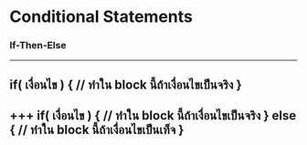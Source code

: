 # Conditional Statements

### If-Then-Else

---

if( เงื่อนไข )
{
  // ทำใน block นี้ถ้าเงื่อนไขเป็นจริง
}
---
+++
if( เงื่อนไข )
{
  // ทำใน block นี้ถ้าเงื่อนไขเป็นจริง
}
else
{
  // ทำใน block นี้ถ้าเงื่อนไขเป็นเท็จ
}
---
